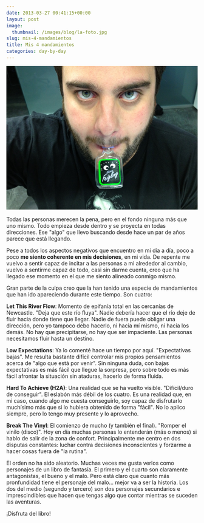 ```yaml
---
date: 2013-03-27 00:41:15+00:00
layout: post
image:
  thumbnail: /images/blog/la-foto.jpg
slug: mis-4-mandamientos
title: Mis 4 mandamientos
categories: day-by-day
---
```


[![Vodka de higo](/images/blog/la-foto.jpg)](/images/blog/la-foto.jpg)

Todas las personas merecen la pena, pero en el fondo ninguna más que uno mismo. Todo empieza desde dentro y se proyecta en todas direcciones. Ese "algo" que llevo buscando desde hace un par de años parece que está llegando.

Pese a todos los aspectos negativos que encuentro en mi día a día, poco a poco **me siento coherente en mis decisiones**, en mi vida. De repente me vuelvo a sentir capaz de incitar a las personas a mi alrededor al cambio, vuelvo a sentirme capaz de todo, casi sin darme cuenta, creo que ha llegado ese momento en el que me siento alineado conmigo mismo.

Gran parte de la culpa creo que la han tenido una especie de mandamientos que han ido apareciendo durante este tiempo. Son cuatro:

**Let This River Flow**: Momento de epifanía total en las cercanías de Newcastle. "Deja que este río fluya". Nadie debería hacer que el río deje de fluir hacia donde tiene que llegar. Nadie de fuera puede obligar una dirección, pero yo tampoco debo hacerlo, ni hacia mí mismo, ni hacia los demás. No hay que precipitarse, no hay que ser impaciente. Las personas necesitamos fluir hasta un destino.

**Low Expectations**: Ya lo comenté hace un tiempo por aquí. "Expectativas bajas". Me resulta bastante difícil controlar mis propios pensamientos acerca de "algo que está por venir". Sin ninguna duda, con bajas expectativas es más fácil que llegue la sorpresa, pero sobre todo es más fácil afrontar la situación sin ataduras, hacerlo de forma fluida.

**Hard To Achieve (H2A)**: Una realidad que se ha vuelto visible. "Difícil/duro de conseguir". El eslabón más débil de los cuatro. Es una realidad que, en mi caso, cuando algo me cuesta conseguirlo, soy capaz de disfrutarlo muchísimo más que si lo hubiera obtenido de forma "fácil". No lo aplico siempre, pero lo tengo muy presente y lo aprovecho.

**Break The Vinyl**: El comienzo de mucho (y también el final). "Romper el vinilo (disco)". Hoy en día muchas personas lo entenderán (más o menos) si hablo de salir de la zona de confort. Principalmente me centro en dos disputas constantes: luchar contra decisiones inconscientes y forzarme a hacer cosas fuera de "la rutina".

El orden no ha sido aleatorio. Muchas veces me gusta verlos como personajes de un libro de fantasía. El primero y el cuarto son claramente antagonistas, el bueno y el malo. Pero está claro que cuanto más pronfundidad tiene el personaje del malo... mejor va a ser la historia. Los dos del medio (segundo y tercero) son dos personajes secundarios e imprescindibles que hacen que tengas algo que contar mientras se suceden las aventuras.

¡Disfruta del libro!
